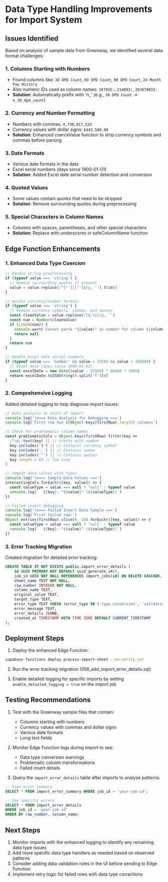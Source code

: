 # Data Type Handling Improvements for Import System

## Issues Identified

Based on analysis of sample data from Greenway, we identified several data format challenges:

### 1. Columns Starting with Numbers
- Found columns like: `30 DPD Count`, `60 DPD Count`, `90 DPD Count`, `24 Month Pay History`
- Also numeric IDs used as column names: `187935:`, `214093:`, `283670015:`
- **Solution**: Automatically prefix with 'n_' (e.g., `30 DPD Count` → `n_30_dpd_count`)

### 2. Currency and Number Formatting
- Numbers with commas: `4,730,017,533`
- Currency values with dollar signs: `$443,500.00`
- **Solution**: Enhanced coerceValue function to strip currency symbols and commas before parsing

### 3. Date Formats
- Various date formats in the data
- Excel serial numbers (days since 1900-01-01)
- **Solution**: Added Excel date serial number detection and conversion

### 4. Quoted Values
- Some values contain quotes that need to be stripped
- **Solution**: Remove surrounding quotes during preprocessing

### 5. Special Characters in Column Names
- Columns with spaces, parentheses, and other special characters
- **Solution**: Replace with underscores in safeColumnName function

## Edge Function Enhancements

### 1. Enhanced Data Type Coercion

```typescript
// Handle string preprocessing
if (typeof value === 'string') {
  // Remove surrounding quotes if present
  value = value.replace(/^["']|["']$/g, '').trim()
}

// Handle currency/number formats
if (typeof value === 'string') {
  // Remove currency symbols, commas, and spaces
  const cleanValue = value.replace(/[$,\s]/g, '')
  const num = Number(cleanValue)
  if (isNaN(num)) {
    console.warn(`Cannot parse "${value}" as number for column ${columnName}`)
    return null
  }
  return num
}

// Handle Excel date serial numbers
if (typeof value === 'number' && value > 25569 && value < 100000) {
  // Excel date (days since 1900-01-01)
  const excelDate = new Date((value - 25569) * 86400 * 1000)
  return excelDate.toISOString().split('T')[0]
}
```

### 2. Comprehensive Logging

Added detailed logging to help diagnose import issues:

```typescript
// Data analysis at start of import
console.log('\n=== Data Analysis for Debugging ===')
console.log(`First row has ${Object.keys(firstRow).length} columns`)

// Check for problematic column names
const problematicCols = Object.keys(firstRow).filter(key => 
  /^\d/.test(key) || // Starts with number
  key.includes('$') || // Contains currency symbol
  key.includes(',') || // Contains comma
  key.includes('"') || // Contains quotes
  key.length > 63 // Too long
)

// Sample data values with types
console.log('\n=== Sample Data Values ===')
interestingCols.forEach(([key, value]) => {
  const valueType = value === null ? 'null' : typeof value
  console.log(`  ${key}: "${value}" (${valueType})`)
})

// Failed insert debugging
console.log('\n=== Failed Insert Data Sample ===')
console.log('First failed row:')
Object.entries(firstRow).slice(0, 10).forEach(([key, value]) => {
  const valueType = value === null ? 'null' : typeof value
  console.log(`  ${key}: "${value}" (${valueType})`)
})
```

### 3. Error Tracking Migration

Created migration for detailed error tracking:

```sql
CREATE TABLE IF NOT EXISTS public.import_error_details (
    id UUID PRIMARY KEY DEFAULT uuid_generate_v4(),
    job_id UUID NOT NULL REFERENCES import_jobs(id) ON DELETE CASCADE,
    sheet_name TEXT NOT NULL,
    row_number INTEGER NOT NULL,
    column_name TEXT,
    original_value TEXT,
    target_type TEXT,
    error_type TEXT CHECK (error_type IN ('type_conversion', 'validation', 'constraint', 'unknown')),
    error_message TEXT,
    error_details JSONB,
    created_at TIMESTAMP WITH TIME ZONE DEFAULT CURRENT_TIMESTAMP
);
```

## Deployment Steps

1. Deploy the enhanced Edge Function:
```bash
supabase functions deploy process-import-sheet --no-verify-jwt
```

2. Run the error tracking migration (056_add_import_error_details.sql)

3. Enable detailed logging for specific imports by setting `enable_detailed_logging = true` on the import job

## Testing Recommendations

1. Test with the Greenway sample files that contain:
   - Columns starting with numbers
   - Currency values with commas and dollar signs
   - Various date formats
   - Long text fields

2. Monitor Edge Function logs during import to see:
   - Data type conversion warnings
   - Problematic column transformations
   - Failed insert details

3. Query the `import_error_details` table after imports to analyze patterns:
```sql
-- View error summary
SELECT * FROM import_error_summary WHERE job_id = 'your-job-id';

-- See specific errors
SELECT * FROM import_error_details 
WHERE job_id = 'your-job-id' 
ORDER BY row_number, column_name;
```

## Next Steps

1. Monitor imports with the enhanced logging to identify any remaining data type issues
2. Add more specific data type handlers as needed based on observed patterns
3. Consider adding data validation rules in the UI before sending to Edge Function
4. Implement retry logic for failed rows with data type corrections